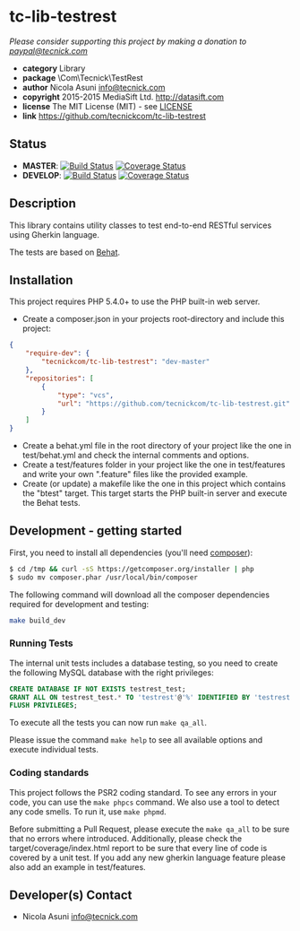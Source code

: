 # tc-lib-testrest

*Please consider supporting this project by making a donation to <paypal@tecnick.com>*

* **category**    Library
* **package**     \Com\Tecnick\TestRest
* **author**      Nicola Asuni <info@tecnick.com>
* **copyright**   2015-2015 MediaSift Ltd. <http://datasift.com>
* **license**     The MIT License (MIT) - see [LICENSE](LICENSE)
* **link**        https://github.com/tecnickcom/tc-lib-testrest

## Status
* **MASTER**: [![Build Status](https://secure.travis-ci.org/tecnickcom/tc-lib-testrest.png?branch=master)](https://travis-ci.org/tecnickcom/tc-lib-testrest?branch=master)
[![Coverage Status](https://coveralls.io/repos/tecnickcom/tc-lib-testrest/badge.svg?branch=master&service=github)](https://coveralls.io/github/tecnickcom/tc-lib-testrest?branch=master)
* **DEVELOP**: [![Build Status](https://secure.travis-ci.org/tecnickcom/tc-lib-testrest.png?branch=develop)](https://travis-ci.org/tecnickcom/tc-lib-testrest?branch=develop)
[![Coverage Status](https://coveralls.io/repos/tecnickcom/tc-lib-testrest/badge.svg?branch=develop&service=github)](https://coveralls.io/github/tecnickcom/tc-lib-testrest?branch=develop)


## Description

This library contains utility classes to test end-to-end RESTful services using Gherkin language.

The tests are based on [Behat](http://behat.org).


## Installation

This project requires PHP 5.4.0+ to use the PHP built-in web server.

* Create a composer.json in your projects root-directory and include this project:

```json
{
    "require-dev": {
        "tecnickcom/tc-lib-testrest": "dev-master"
    },
    "repositories": [
        {
            "type": "vcs",
            "url": "https://github.com/tecnickcom/tc-lib-testrest.git"
        }
    ]
}
```
* Create a behat.yml file in the root directory of your project like the one in test/behat.yml and check the internal comments and options.
* Create a test/features folder in your project like the one in test/features and write your own ".feature" files like the provided example.
* Create (or update) a makefile like the one in this project which contains the "btest" target. This target starts the PHP built-in server and execute the Behat tests.


## Development - getting started

First, you need to install all dependencies (you'll need [composer](https://getcomposer.org/)):
```bash
$ cd /tmp && curl -sS https://getcomposer.org/installer | php
$ sudo mv composer.phar /usr/local/bin/composer
```

The following command will download all the composer dependencies required for development and testing:
```bash
make build_dev
```

### Running Tests

The internal unit tests includes a database testing, so you need to create the following MySQL database with the right privileges:

```sql
CREATE DATABASE IF NOT EXISTS testrest_test;
GRANT ALL ON testrest_test.* TO 'testrest'@'%' IDENTIFIED BY 'testrest';
FLUSH PRIVILEGES;
```

To execute all the tests you can now run `make qa_all`.

Please issue the command `make help` to see all available options and execute individual tests.

### Coding standards

This project follows the PSR2 coding standard. To see any errors in your code, you can use the `make phpcs` command.
We also use a tool to detect any code smells. To run it, use `make phpmd`.

Before submitting a Pull Request, please execute the `make qa_all` to be sure that no errors where introduced.
Additionally, please check the target/coverage/index.html report to be sure that every line of code is covered by a unit test.
If you add any new gherkin language feature please also add an example in test/features.


## Developer(s) Contact

* Nicola Asuni <info@tecnick.com>
